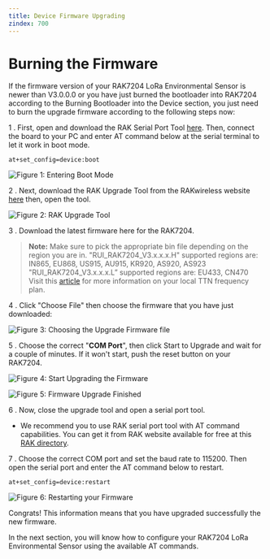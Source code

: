 ```yaml
---
title: Device Firmware Upgrading
zindex: 700
---
```


# Burning the Firmware

If the firmware version of your RAK7204 LoRa Environmental Sensor is newer than V3.0.0.0 or you have just burned the bootloader into RAK7204 according to the Burning Bootloader into the Device section, you just need to burn the upgrade firmware according to the following steps now:

1 . First, open and download the RAK Serial Port Tool [here](https://downloads.rakwireless.com/en/LoRa/WisTrio-LoRa-RAK5205/Tools/RAK_SERIAL_PORT_TOOL_V1.2.1.zip). Then, connect the board to your PC and enter AT command  below at the serial terminal to let it work in boot mode.
```
at+set_config=device:boot
```

![Figure 1: Entering Boot Mode](images/turning_bootmod.jpg)

2 . Next, download the RAK Upgrade Tool from the RAKwireless website [here](https://downloads.rakwireless.com/en/LoRa/RAK612-LoRaButton/Tools/RAK%20LoRaButton%20Upgrade%20Tool%20V1.0.zip) then, open the tool.

![Figure 2: RAK Upgrade Tool](images/rak_upgrade.jpg)

3 . Download the latest firmware here for the RAK7204.

>**Note:** Make sure to pick the appropriate bin file depending on the region you are in.
"RUI_RAK7204_V3.x.x.x.H" supported regions are: IN865, EU868, US915, AU915, KR920, AS920, AS923
"RUI_RAK7204_V3.x.x.x.L” supported regions are: EU433, CN470
Visit this [article](https://www.thethingsnetwork.org/docs/lorawan/frequencies-by-country.html) for more information on your local TTN frequency plan.

4 . Click "Choose File" then choose the firmware that you have just downloaded:

![Figure 3: Choosing the Upgrade Firmware file](images/choose_correct_firm.jpg)

5 . Choose the correct "**COM Port**", then click Start to Upgrade and wait for a couple of minutes. If it won't start, push the reset button on your RAK7204.

![Figure 4: Start Upgrading the Firmware](images/start_upgrade.jpg)

![Figure 5: Firmware Upgrade Finished](images/fin_firmware_upgrade.jpg)

6 . Now, close the upgrade tool and open a serial port tool.

* We recommend you to use RAK serial port tool with AT command capabilities. You can get it from RAK website available for free at this [RAK directory](http://docs.rakwireless.com/en/LoRa/RAK811/Tools/RAK_SERIAL_PORT_TOOL_V1.%202.1.zip).

7 . Choose the correct COM port and set the baud rate to 115200. Then open the serial port and enter the AT command below to restart.
```
at+set_config=device:restart
```

![Figure 6: Restarting your Firmware](images/restart_firmware.jpg)

Congrats! This information means that you have upgraded successfully the new firmware.

In the next section, you will know how to configure your RAK7204 LoRa Environmental Sensor using the available AT commands.